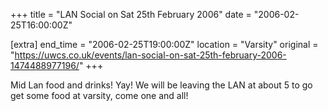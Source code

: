 +++
title = "LAN Social on Sat 25th February 2006"
date = "2006-02-25T16:00:00Z"

[extra]
end_time = "2006-02-25T19:00:00Z"
location = "Varsity"
original = "https://uwcs.co.uk/events/lan-social-on-sat-25th-february-2006-1474488977196/"
+++

Mid Lan food and drinks\! Yay\! We will be leaving the LAN at about 5 to go get some food at varsity, come one and all\!

